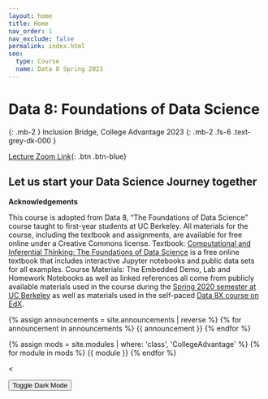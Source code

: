 ```yaml
---
layout: home
title: Home
nav_order: 1
nav_exclude: false
permalink: index.html
seo:
  type: Course
  name: Data 8 Spring 2023
---
```


# Data 8: Foundations of Data Science

{: .mb-2 }
Inclusion Bridge, College Advantage 2023
{: .mb-2 .fs-6 .text-grey-dk-000 }

[Lecture Zoom Link](https://tinyurl.com/zoomtaiwo){: .btn .btn-blue}

## Let us start your Data Science Journey together

**Acknowledgements**

This course is adopted from Data 8, “The Foundations of Data Science” course taught to first-year students at UC Berkeley.
All materials for the course, including the textbook and assignments, are available for free online under a Creative Commons license.
Textbook: [Computational and Inferential Thinking: The Foundations of Data Science](http://inferentialthinking.com/) is a free online textbook that includes interactive Jupyter notebooks and public data sets for all examples.
Course Materials: The Embedded Demo, Lab and Homework Notebooks as well as linked references all come from publicly available materials used in the course during the [Spring 2020 semester at UC Berkeley](http://www.data8.org/sp20/) as well as materials used in the self-paced [Data 8X course on EdX](https://github.com/data-8/materials-x19).

{% assign announcements = site.announcements | reverse %}
{% for announcement in announcements %}
{{ announcement }}
{% endfor %}

{% assign mods = site.modules | where: 'class', 'CollegeAdvantage' %}
{% for module in mods %}
{{ module }}
{% endfor %}

<
<br />

<button class="js-toggle-dark-mode dm-btn btn">Toggle Dark Mode</button>

<script src="assets/darkmode.js"></script>
<script>
  const toggleDarkMode = document.querySelector('.js-toggle-dark-mode');

  jtd.addEvent(toggleDarkMode, 'click', function(){
    if (jtd.getTheme() === 'custom_dark') {
      jtd.setTheme('light');
      localStorage.setItem("darkMode", 0);
      toggleDarkMode.innerHTML = "Toggle Dark Mode";
      toggleDarkMode.classList.add('dm-btn');
        toggleDarkMode.classList.remove('dm-dark-btn');
    } else {
      jtd.setTheme('custom_dark');
      localStorage.setItem("darkMode", 1);
      toggleDarkMode.innerHTML = "Return to the Light";
      toggleDarkMode.classList.add('dm-dark-btn');
      toggleDarkMode.classList.remove('dm-btn');
    }
  });

    window.addEventListener("DOMContentLoaded", (event) => {
      onLoad();
  });
</script>
